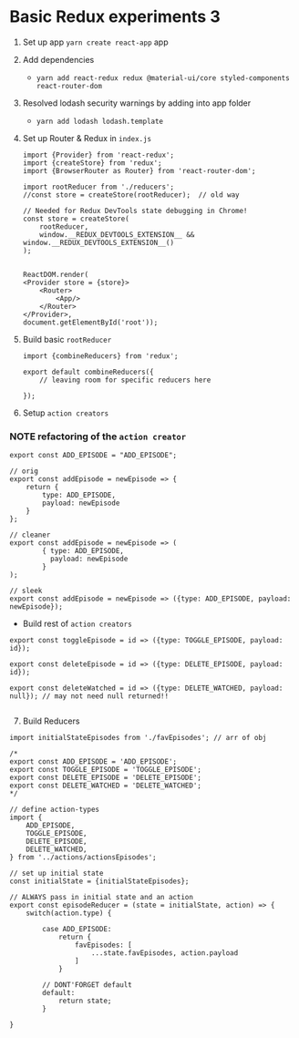 # Basic Redux experiments 3

1) Set up app `yarn create react-app` app
2) Add dependencies
    - `yarn add react-redux redux @material-ui/core styled-components react-router-dom` 
3) Resolved lodash security warnings by adding into app folder

    - `yarn add lodash lodash.template`

4) Set up Router & Redux in `index.js`
    ````
    import {Provider} from 'react-redux';
    import {createStore} from 'redux';
    import {BrowserRouter as Router} from 'react-router-dom';

    import rootReducer from './reducers';
    //const store = createStore(rootReducer);  // old way

    // Needed for Redux DevTools state debugging in Chrome!
    const store = createStore(
        rootReducer,
        window.__REDUX_DEVTOOLS_EXTENSION__ && window.__REDUX_DEVTOOLS_EXTENSION__()
    );


    ReactDOM.render(
    <Provider store = {store}> 
        <Router>
            <App/>
        </Router>
    </Provider>, 
    document.getElementById('root'));

    ````


5) Build basic `rootReducer`
    ````
    import {combineReducers} from 'redux';

    export default combineReducers({
        // leaving room for specific reducers here

    });
    ````
6) Setup `action creators`

### NOTE refactoring of the `action creator`

````
export const ADD_EPISODE = "ADD_EPISODE";

// orig
export const addEpisode = newEpisode => {
    return {
        type: ADD_EPISODE,
        payload: newEpisode
    }
};

// cleaner
export const addEpisode = newEpisode => (
        { type: ADD_EPISODE,
          payload: newEpisode  
        }    
);

// sleek
export const addEpisode = newEpisode => ({type: ADD_EPISODE, payload: newEpisode});

````
- Build rest of `action creators`
````
export const toggleEpisode = id => ({type: TOGGLE_EPISODE, payload: id});

export const deleteEpisode = id => ({type: DELETE_EPISODE, payload: id});

export const deleteWatched = id => ({type: DELETE_WATCHED, payload: null}); // may not need null returned!!
   
````

7) Build Reducers
````
import initialStateEpisodes from './favEpisodes'; // arr of obj

/*
export const ADD_EPISODE = 'ADD_EPISODE';
export const TOGGLE_EPISODE = 'TOGGLE_EPISODE';
export const DELETE_EPISODE = 'DELETE_EPISODE';
export const DELETE_WATCHED = 'DELETE_WATCHED';
*/

// define action-types
import {
    ADD_EPISODE,
    TOGGLE_EPISODE,
    DELETE_EPISODE,
    DELETE_WATCHED,
} from '../actions/actionsEpisodes';

// set up initial state
const initialState = {initialStateEpisodes};

// ALWAYS pass in initial state and an action
export const episodeReducer = (state = initialState, action) => {
    switch(action.type) {

        case ADD_EPISODE:  
            return {
                favEpisodes: [
                    ...state.favEpisodes, action.payload
                ]
            }

        // DONT'FORGET default
        default:
            return state;    
        }

}

````

